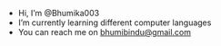 - Hi, I’m @Bhumika003
- I’m currently learning different computer languages 
- You can reach me on bhumibindu@gmail.com
